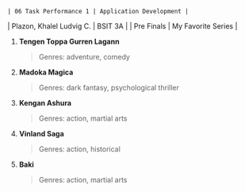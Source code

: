 	| 06 Task Performance 1 | Application Development |
| Plazon, Khalel Ludvig C. | BSIT 3A |
| Pre Finals | My Favorite Series |
1. **Tengen Toppa Gurren Lagann**
   >Genres: adventure, comedy
3. **Madoka Magica**
   >Genres: dark fantasy, psychological thriller
4. **Kengan Ashura**
   >Genres: action, martial arts
5. **Vinland Saga**
   >Genres: action, historical
6. **Baki**
   >Genres: action, martial arts
